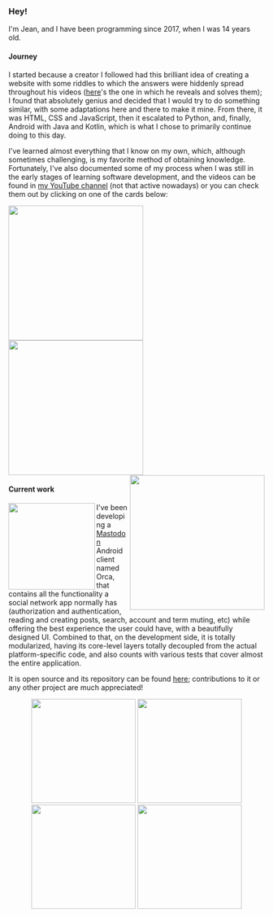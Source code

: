 ### Hey!

I'm Jean, and I have been programming since 2017, when I was 14 years old.

#### Journey

I started because a creator I followed had this brilliant idea of creating a website with some riddles to which the answers were hiddenly spread throughout his videos ([here](https://www.youtube.com/watch?v=8FzyVH6FnGk)'s the one in which he reveals and solves them); I found that absolutely genius and decided that I would try to do something similar, with some adaptations here and there to make it mine. From there, it was HTML, CSS and JavaScript, then it escalated to Python, and, finally, Android with Java and Kotlin, which is what I chose to primarily continue doing to this day.

I've learned almost everything that I know on my own, which, although sometimes challenging, is my favorite method of obtaining knowledge. Fortunately, I've also documented some of my process when I was still in the early stages of learning software development, and the videos can be found in [my YouTube channel](https://www.youtube.com/@jeanbarrossilva) (not that active nowadays) or you can check them out by clicking on one of the cards below:

[<img align="left" src="https://github.com/jeanbarrossilva/jeanbarrossilva/assets/38408390/2ba035ef-8af0-4c5f-985f-f7db01caad1a" width="265" />](https://www.youtube.com/watch?v=xRD9LdpxYI4)
[<img src="https://github.com/jeanbarrossilva/jeanbarrossilva/assets/38408390/461e477a-b44d-4ca4-abc5-0d193d31eb11" width="265" />](https://www.youtube.com/watch?v=-wNJTEHWwkE)
[<img align="right" src="https://github.com/jeanbarrossilva/jeanbarrossilva/assets/38408390/8295e9ca-5397-4c2f-9ba4-a8fd6456a735" width="265" />](https://www.youtube.com/watch?v=HFVrgQfRYbg)

#### Current work

<img align="left" src="https://github.com/jeanbarrossilva/jeanbarrossilva/assets/38408390/fb279530-87c8-42df-a48a-be9cb6ded5ae" width="170" />

I've been developing a [Mastodon](https://joinmastodon.org) Android client named Orca, that contains all the functionality a social network app normally has (authorization and authentication, reading and creating posts, search, account and term muting, etc) while offering the best experience the user could have, with a beautifully designed UI. Combined to that, on the development side, it is totally modularized, having its core-level layers totally decoupled from the actual platform-specific code, and also counts with various tests that cover almost the entire application.

It is open source and its repository can be found [here](https://github.com/orcaformastodon/android); contributions to it or any other project are much appreciated!

<div align="center">
  <img src="https://github.com/jeanbarrossilva/jeanbarrossilva/assets/38408390/cbf486bd-34f3-4db4-87db-dd03b884a73d" width="205" />
  <img src="https://github.com/jeanbarrossilva/jeanbarrossilva/assets/38408390/61db1de7-2ba1-4d83-a6e2-81607aefead8" width="205" />
  <img src="https://github.com/jeanbarrossilva/jeanbarrossilva/assets/38408390/f91e10bd-cde3-47bd-822e-7af5bf6d15ba" width="205" />
  <img src="https://github.com/jeanbarrossilva/jeanbarrossilva/assets/38408390/053833c0-05a7-44c0-ae5c-32ba61bc2de7" width="205" />
</div>
